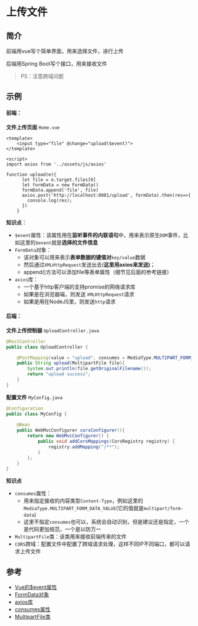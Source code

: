 # 上传文件

## 简介

前端用vue写个简单界面，用来选择文件，进行上传

后端用Spring Boot写个接口，用来接收文件

> PS：注意跨域问题

## 示例

#### 前端：

**文件上传页面** `Home.vue`

```vue
<template>
	<input type="file" @change="upload($event)">
</template>

<script> 
import axios from '../assets/js/axios'
    
function upload(e){
      let file = e.target.files[0]
      let formData = new FormData()
      formData.append('file', file)
      axios.post('http://localhost:8081/upload', formData).then(res=>{
        console.log(res);
      })
    }
```

**知识点**：

- `$event`属性：该属性用在**监听事件的内联语句**中，用来表示原生`DOM`事件，比如这里的`$event`就是**选择的文件信息**
- `FormData`对象：
  - 该对象可以用来表示**表单数据的键值对**`key/value`数据
  - 然后通过`XMLHttpRequest`发送出去(**这里用axios来发送)**；
  - append()方法可以添加file等表单属性（细节见后面的参考链接）
- `axios`库：
  - 一个基于http客户端的支持promise的网络请求库
  - 如果是在浏览器端，则发送 `XMLHttpRequest`请求
  - 如果是用在NodeJS里，则发送`http`请求

#### 后端：

**文件上传控制器** `UploadController.java`

```java
@RestController
public class UploadController {

    @PostMapping(value = "upload", consumes = MediaType.MULTIPART_FORM_DATA_VALUE)
    public String upload(MultipartFile file){
        System.out.println(file.getOriginalFilename());
        return "upload success";
    }
}
```

**配置文件** `MyConfig.java`

```java
@Configuration
public class MyConfig {
	
    @Bean
    public WebMvcConfigurer corsConfigurer(){
        return new WebMvcConfigurer() {
            public void addCorsMappings(CorsRegistry registry) {
                registry.addMapping("/**");
            }
        };
    }
}
```

**知识点**

- `consumes`属性：
  - 用来指定接收的内容类型`Content-Type`，例如这里的`MediaType.MULTIPART_FORM_DATA_VALUE`(它的值就是`multipart/form-data`)
  - 这里不指定`consumes`也可以，系统会自动识别，但是建议还是指定，一个是代码更加规范，一个是以防万一
- `MultipartFile`类：该类用来接收前端传来的文件
- `CORS`跨域：配置文件中配置了跨域请求处理，这样不同IP不同端口，都可以请求上传文件

## 参考

- [Vue的$event属性](https://cn.vuejs.org/v2/guide/events.html#%E5%86%85%E8%81%94%E5%A4%84%E7%90%86%E5%99%A8%E4%B8%AD%E7%9A%84%E6%96%B9%E6%B3%95)
- [FormData对象](https://developer.mozilla.org/zh-CN/docs/Web/API/FormData)
- [axios库](https://github.com/axios/axios)
- [consumes属性](https://docs.spring.io/spring-framework/docs/current/reference/html/web.html#mvc-ann-requestmapping-consumes)
- [MultipartFile类](https://docs.spring.io/spring-framework/docs/1.2.x/javadoc-api/org/springframework/web/multipart/MultipartFile.html)